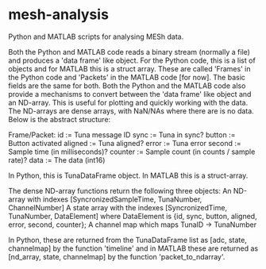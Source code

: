 # mesh-analysis
Python and MATLAB scripts for analysing MESh data.

Both the Python and MATLAB code reads a binary stream (normally a file) and produces a 'data frame' like object. For the Python code, this is a list of objects and for MATLAB this is a struct array. These are called 'Frames' in the Python code and 'Packets' in the MATLAB code [for now]. The basic fields are the same for both. Both the Python and the MATLAB code also provide a mechanisms to convert between the 'data frame' like object and an ND-array. This is useful for plotting and quickly working with the data. The ND-arrays are dense arrays, with NaN/NAs where there are is no data. Below is the abstract structure:

Frame/Packet:
    id      := Tuna message ID
    sync    := Tuna in sync?
    button  := Button activated
    aligned := Tuna aligned?
    error   := Tuna error
    second  := Sample time (in milliseconds)?
    counter := Sample count (in counts / sample rate)?
    data    := The data (int16)
    
In Python, this is TunaDataFrame object. In MATLAB this is a struct-array.

The dense ND-array functions return the following three objects:
    An ND-array with indexes [SyncronizedSampleTime, TunaNumber, ChannelNumber]
    A state array with the indexes [SyncronizedTime, TunaNumber, DataElement]
        where DataElement is {id, sync, button, aligned, error, second, counter};
    A channel map which maps TunaID -> TunaNumber
    
In Python, these are returned from the TunaDataFrame list as [adc, state, channelmap] by the function 'timeline' and in MATLAB these are returned as [nd_array, state, channelmap] by the function 'packet_to_ndarray'.


